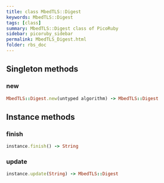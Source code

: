 ```yaml
---
title: class MbedTLS::Digest
keywords: MbedTLS::Digest
tags: [class]
summary: MbedTLS::Digest class of PicoRuby
sidebar: picoruby_sidebar
permalink: MbedTLS_Digest.html
folder: rbs_doc
---
```

## Singleton methods
### new

```ruby
MbedTLS::Digest.new(untyped algorithm) -> MbedTLS::Digest
```
## Instance methods
### finish

```ruby
instance.finish() -> String
```
### update

```ruby
instance.update(String) -> MbedTLS::Digest
```
